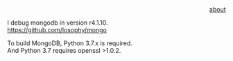 <div align="right">
<a href="https://github.com/losophy/raindrop/blob/master/README.md">  about</a>
</div> 

I debug mongodb in version r4.1.10.<br>
https://github.com/losophy/mongo

To build MongoDB, Python 3.7.x is required.<br>
And Python 3.7 requires openssl >1.0.2.
